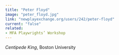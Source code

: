 ```yaml
---
title: "Peter Floyd"
image: "peter_floyd.jpg"
link: "newplayexchange.org/users/242/peter-floyd"
current: "false"
related:
- MFA Playwrights’ Workshop
---
```


*Centipede King*, Boston University
